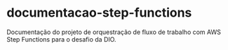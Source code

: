 # documentacao-step-functions
Documentação do projeto de orquestração de fluxo de trabalho com AWS Step Functions para o desafio da DIO.
